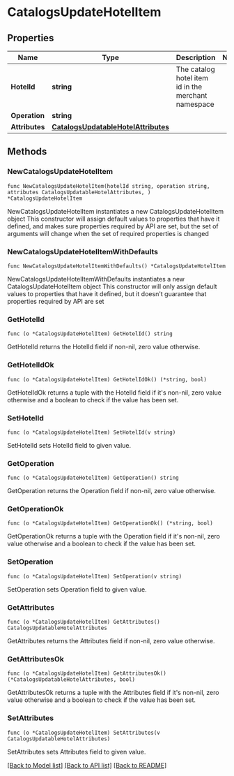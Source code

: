 # CatalogsUpdateHotelItem

## Properties

Name | Type | Description | Notes
------------ | ------------- | ------------- | -------------
**HotelId** | **string** | The catalog hotel item id in the merchant namespace | 
**Operation** | **string** |  | 
**Attributes** | [**CatalogsUpdatableHotelAttributes**](CatalogsUpdatableHotelAttributes.md) |  | 

## Methods

### NewCatalogsUpdateHotelItem

`func NewCatalogsUpdateHotelItem(hotelId string, operation string, attributes CatalogsUpdatableHotelAttributes, ) *CatalogsUpdateHotelItem`

NewCatalogsUpdateHotelItem instantiates a new CatalogsUpdateHotelItem object
This constructor will assign default values to properties that have it defined,
and makes sure properties required by API are set, but the set of arguments
will change when the set of required properties is changed

### NewCatalogsUpdateHotelItemWithDefaults

`func NewCatalogsUpdateHotelItemWithDefaults() *CatalogsUpdateHotelItem`

NewCatalogsUpdateHotelItemWithDefaults instantiates a new CatalogsUpdateHotelItem object
This constructor will only assign default values to properties that have it defined,
but it doesn't guarantee that properties required by API are set

### GetHotelId

`func (o *CatalogsUpdateHotelItem) GetHotelId() string`

GetHotelId returns the HotelId field if non-nil, zero value otherwise.

### GetHotelIdOk

`func (o *CatalogsUpdateHotelItem) GetHotelIdOk() (*string, bool)`

GetHotelIdOk returns a tuple with the HotelId field if it's non-nil, zero value otherwise
and a boolean to check if the value has been set.

### SetHotelId

`func (o *CatalogsUpdateHotelItem) SetHotelId(v string)`

SetHotelId sets HotelId field to given value.


### GetOperation

`func (o *CatalogsUpdateHotelItem) GetOperation() string`

GetOperation returns the Operation field if non-nil, zero value otherwise.

### GetOperationOk

`func (o *CatalogsUpdateHotelItem) GetOperationOk() (*string, bool)`

GetOperationOk returns a tuple with the Operation field if it's non-nil, zero value otherwise
and a boolean to check if the value has been set.

### SetOperation

`func (o *CatalogsUpdateHotelItem) SetOperation(v string)`

SetOperation sets Operation field to given value.


### GetAttributes

`func (o *CatalogsUpdateHotelItem) GetAttributes() CatalogsUpdatableHotelAttributes`

GetAttributes returns the Attributes field if non-nil, zero value otherwise.

### GetAttributesOk

`func (o *CatalogsUpdateHotelItem) GetAttributesOk() (*CatalogsUpdatableHotelAttributes, bool)`

GetAttributesOk returns a tuple with the Attributes field if it's non-nil, zero value otherwise
and a boolean to check if the value has been set.

### SetAttributes

`func (o *CatalogsUpdateHotelItem) SetAttributes(v CatalogsUpdatableHotelAttributes)`

SetAttributes sets Attributes field to given value.



[[Back to Model list]](../README.md#documentation-for-models) [[Back to API list]](../README.md#documentation-for-api-endpoints) [[Back to README]](../README.md)



